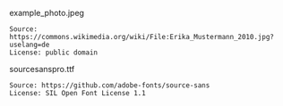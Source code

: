 example_photo.jpeg

    Source: https://commons.wikimedia.org/wiki/File:Erika_Mustermann_2010.jpg?uselang=de
    License: public domain

sourcesanspro.ttf

    Source: https://github.com/adobe-fonts/source-sans
    License: SIL Open Font License 1.1